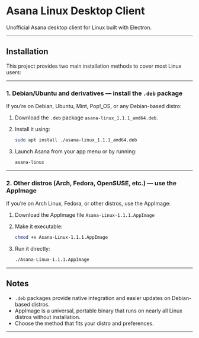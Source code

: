 # Asana Linux Desktop Client

Unofficial Asana desktop client for Linux built with Electron.

---

## Installation

This project provides two main installation methods to cover most Linux users:

---

### 1. Debian/Ubuntu and derivatives — install the `.deb` package

If you’re on Debian, Ubuntu, Mint, Pop!_OS, or any Debian-based distro:

1. Download the `.deb` package `asana-linux_1.1.1_amd64.deb`.
2. Install it using:

   ```bash
   sudo apt install ./asana-linux_1.1.1_amd64.deb
   ```

3. Launch Asana from your app menu or by running:

   ```bash
   asana-linux
   ```

---

### 2. Other distros (Arch, Fedora, OpenSUSE, etc.) — use the AppImage

If you’re on Arch Linux, Fedora, or other distros, use the AppImage:

1. Download the AppImage file `Asana-Linux-1.1.1.AppImage`
2. Make it executable:

   ```bash
   chmod +x Asana-Linux-1.1.1.AppImage
   ```

3. Run it directly:

   ```bash
   ./Asana-Linux-1.1.1.AppImage
   ```
---

## Notes

- `.deb` packages provide native integration and easier updates on Debian-based distros.
- AppImage is a universal, portable binary that runs on nearly all Linux distros without installation.
- Choose the method that fits your distro and preferences.

---

